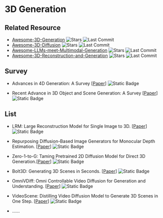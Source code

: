 # 3D Generation

## Related Resource
- [Awesome-3D-Generation](https://github.com/justimyhxu/awesome-3D-generation) ![Stars](https://img.shields.io/github/stars/justimyhxu/awesome-3D-generation?style=social) ![Last Commit](https://img.shields.io/github/last-commit/justimyhxu/awesome-3D-generation)
- [Awesome-3D-Diffusion](https://github.com/cwchenwang/awesome-3d-diffusion) ![Stars](https://img.shields.io/github/stars/cwchenwang/awesome-3d-diffusion?style=social) ![Last Commit](https://img.shields.io/github/last-commit/cwchenwang/awesome-3d-diffusion)
- [Awesome-LLMs-meet-Multimodal-Generation](https://github.com/YingqingHe/Awesome-LLMs-meet-Multimodal-Generation) ![Stars](https://img.shields.io/github/stars/YingqingHe/Awesome-LLMs-meet-Multimodal-Generation?style=social) ![Last Commit](https://img.shields.io/github/last-commit/YingqingHe/Awesome-LLMs-meet-Multimodal-Generation)
- [Awesome-3D-Reconstruction-and-Generation](https://github.com/PolySummit/Awesome-3D-Reconstruction-and-Generation) ![Stars](https://img.shields.io/github/stars/PolySummit/Awesome-3D-Reconstruction-and-Generation?style=social) ![Last Commit](https://img.shields.io/github/last-commit/PolySummit/Awesome-3D-Reconstruction-and-Generation)


## Survey

- Advances in 4D Generation: A Survey [[Paper](https://arxiv.org/abs/2503.14501)] ![Static Badge](https://img.shields.io/badge/arXiv-%202503-red)

- Recent Advance in 3D Object and Scene Generation: A Survey [[Paper](https://arxiv.org/abs/2504.11734)] ![Static Badge](https://img.shields.io/badge/arXiv-%202504-red)


## List
- LRM: Large Reconstruction Model for Single Image to 3D. [[Paper](https://arxiv.org/abs/2311.04400)] ![Static Badge](https://img.shields.io/badge/ICLR-%202024-blue)

- Repurposing Diffusion-Based Image Generators for Monocular Depth Estimation. [[Paper](https://doi.org/10.48550/arXiv.2312.02145)] ![Static Badge](https://img.shields.io/badge/CVPR-%202024-blue)

- Zero-1-to-G: Taming Pretrained 2D Diffusion Model for Direct 3D Generation.[[Paper](https://arxiv.org/abs/2501.05427)] ![Static Badge](https://img.shields.io/badge/arXiv-%202501-red)

- Bolt3D: Generating 3D Scenes in Seconds. [[Paper](https://arxiv.org/abs/2503.14445)] ![Static Badge](https://img.shields.io/badge/arXiv-%202503-red)

- OmniVDiff: Omni Controllable Video Diffusion for Generation and Understanding. [[Paper](https://arxiv.org/abs/2504.10825)] ![Static Badge](https://img.shields.io/badge/arXiv-%202504-red)

- VideoScene: Distilling Video Diffusion Model to Generate 3D Scenes in One Step. [[Paper](https://arxiv.org/abs/2504.01956)] ![Static Badge](https://img.shields.io/badge/arXiv-%202504-red)


- ......
